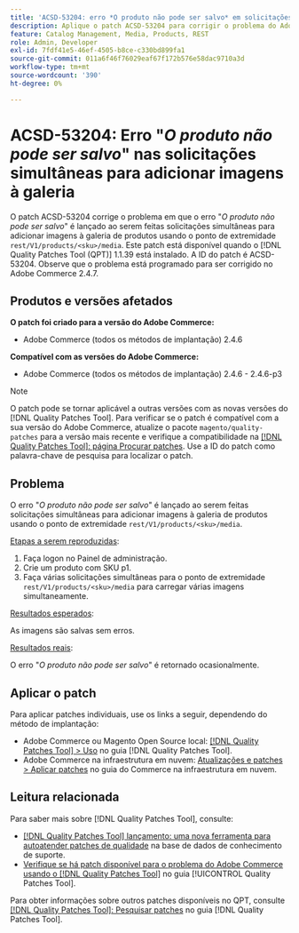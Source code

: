 ```yaml
---
title: 'ACSD-53204: erro *O produto não pode ser salvo* em solicitações simultâneas para adicionar imagens à galeria'
description: Aplique o patch ACSD-53204 para corrigir o problema do Adobe Commerce, em que *O produto não pode ser salvo*, o erro é lançado ao fazer solicitações simultâneas para adicionar imagens à galeria de produtos usando o ponto de extremidade rest/V1/products/&lt;sku&gt;/media.
feature: Catalog Management, Media, Products, REST
role: Admin, Developer
exl-id: 7fdf41e5-46ef-4505-b8ce-c330bd899fa1
source-git-commit: 011a6f46f76029eaf67f172b576e58dac9710a3d
workflow-type: tm+mt
source-wordcount: '390'
ht-degree: 0%

---
```


# ACSD-53204: Erro &quot;*O produto não pode ser salvo*&quot; nas solicitações simultâneas para adicionar imagens à galeria

O patch ACSD-53204 corrige o problema em que o erro &quot;*O produto não pode ser salvo*&quot; é lançado ao serem feitas solicitações simultâneas para adicionar imagens à galeria de produtos usando o ponto de extremidade `rest/V1/products/<sku>/media`. Este patch está disponível quando o [!DNL Quality Patches Tool (QPT)] 1.1.39 está instalado. A ID do patch é ACSD-53204. Observe que o problema está programado para ser corrigido no Adobe Commerce 2.4.7.

## Produtos e versões afetados

**O patch foi criado para a versão do Adobe Commerce:**

* Adobe Commerce (todos os métodos de implantação) 2.4.6

**Compatível com as versões do Adobe Commerce:**

* Adobe Commerce (todos os métodos de implantação) 2.4.6 - 2.4.6-p3

>[!NOTE]
>
>O patch pode se tornar aplicável a outras versões com as novas versões do [!DNL Quality Patches Tool]. Para verificar se o patch é compatível com a sua versão do Adobe Commerce, atualize o pacote `magento/quality-patches` para a versão mais recente e verifique a compatibilidade na [[!DNL Quality Patches Tool]: página Procurar patches](https://experienceleague.adobe.com/tools/commerce-quality-patches/index.html?lang=pt-BR). Use a ID do patch como palavra-chave de pesquisa para localizar o patch.

## Problema

O erro &quot;*O produto não pode ser salvo*&quot; é lançado ao serem feitas solicitações simultâneas para adicionar imagens à galeria de produtos usando o ponto de extremidade `rest/V1/products/<sku>/media`.

<u>Etapas a serem reproduzidas</u>:

1. Faça logon no Painel de administração.
1. Crie um produto com SKU p1.
1. Faça várias solicitações simultâneas para o ponto de extremidade `rest/V1/products/<sku>/media` para carregar várias imagens simultaneamente.

<u>Resultados esperados</u>:

As imagens são salvas sem erros.

<u>Resultados reais</u>:

O erro &quot;*O produto não pode ser salvo*&quot; é retornado ocasionalmente.

## Aplicar o patch

Para aplicar patches individuais, use os links a seguir, dependendo do método de implantação:

* Adobe Commerce ou Magento Open Source local: [[!DNL Quality Patches Tool] > Uso](/help/tools/quality-patches-tool/usage.md) no guia [!DNL Quality Patches Tool].
* Adobe Commerce na infraestrutura em nuvem: [Atualizações e patches > Aplicar patches](https://experienceleague.adobe.com/docs/commerce-cloud-service/user-guide/develop/upgrade/apply-patches.html?lang=pt-BR) no guia do Commerce na infraestrutura em nuvem.

## Leitura relacionada

Para saber mais sobre [!DNL Quality Patches Tool], consulte:

* [[!DNL Quality Patches Tool] lançamento: uma nova ferramenta para autoatender patches de qualidade](https://experienceleague.adobe.com/pt-br/docs/commerce-operations/tools/quality-patches-tool/quality-patches-tool-to-self-serve-quality-patches) na base de dados de conhecimento de suporte.
* [Verifique se há patch disponível para o problema do Adobe Commerce usando o  [!DNL Quality Patches Tool]](/help/tools/quality-patches-tool/patches-available-in-qpt/check-patch-for-magento-issue-with-magento-quality-patches.md) no guia [!UICONTROL Quality Patches Tool].


Para obter informações sobre outros patches disponíveis no QPT, consulte [[!DNL Quality Patches Tool]: Pesquisar patches](https://experienceleague.adobe.com/tools/commerce-quality-patches/index.html?lang=pt-BR) no guia [!DNL Quality Patches Tool].
